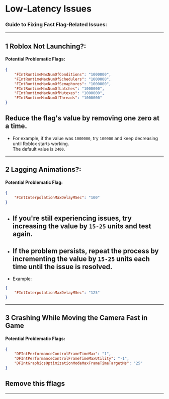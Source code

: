 # Low-Latency Issues

### Guide to Fixing Fast Flag-Related Issues:


---
## 1 Roblox Not Launching?:  
#### Potential Problematic Flags:  
```json
{
    "FIntRuntimeMaxNumOfConditions": "1000000",
    "FIntRuntimeMaxNumOfSchedulers": "1000000",
    "FIntRuntimeMaxNumOfSemaphores": "1000000",
    "FIntRuntimeMaxNumOfLatches": "1000000",
    "FIntRuntimeMaxNumOfMutexes": "1000000",
    "FIntRuntimeMaxNumOfThreads": "1000000"
}
```
## Reduce the flag's value by removing one zero at a time.  
- For example, if the value was `1000000`, try `100000` and keep decreasing until Roblox starts working.  
The default value is `2400`.
---
## 2 Lagging Animations?:  
#### Potential Problematic Flag:  
```json
{
    "FIntInterpolationMaxDelayMSec": "100"
}
```
- ##  If you're still experiencing issues, try increasing the value by `15-25` units and test again.  
- ##  If the problem persists, repeat the process by incrementing the value by `15-25` units each time until the issue is resolved.
- Example:
```json
{
    "FIntInterpolationMaxDelayMSec": "125"
}
```  
---
## 3 Crashing While Moving the Camera Fast in Game
#### Potential Problematic Flags:  
```json
{
    "DFIntPerformanceControlFrameTimeMax": "1",
    "DFIntPerformanceControlFrameTimeMaxUtility": "-1",
    "DFIntGraphicsOptimizationModeMaxFrameTimeTargetMs": "25"
}
```
## Remove this fflags
---
